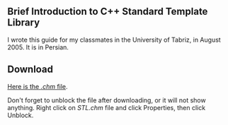 ## Brief Introduction to C++ Standard Template Library

I wrote this guide for my classmates in the University of Tabriz, in August 2005. It is in Persian.

## Download

[Here is the *.chm* file](https://github.com/mdunicorn/STL/releases/download/v1.0/STL.chm).

Don't forget to unblock the file after downloading, or it will not show anything. Right click on *STL.chm* file and click Properties, then click Unblock.
